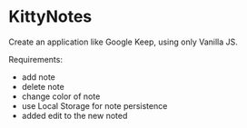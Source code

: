 # KittyNotes

Create an application like Google Keep, using only Vanilla JS.

Requirements:
- add note
- delete note
- change color of note
- use Local Storage for note persistence
- added edit to the new noted
